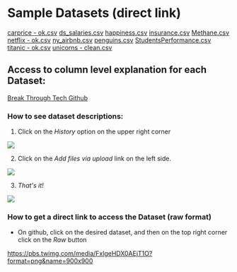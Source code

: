 # Sample Datasets (direct link)
[carprice - ok.csv](https://github.com/lcbjrrr/btt/blob/main/carprice%20-%20ok.csv)
[ds_salaries.csv]()
[happiness.csv]()
[insurance.csv]()
[Methane.csv]()
[netflix - ok.csv]()
[ny_airbnb.csv]()
[penguins.csv]()
[StudentsPerformance.csv]()
[titanic - ok.csv]()
[unicorns - clean.csv]()

## Access to column level explanation for each Dataset:
[Break Through Tech Github](github.com/lcbjrrr/btt/)

### How to see dataset descriptions:
1. Click on the *History* option on the upper right corner

![](https://pbs.twimg.com/media/FxlgeHGXoAAuaPS?format=png&name=360x360)

2. Click on the *Add files via upload* link on the left side.

![](https://pbs.twimg.com/media/FxlgeHEWcAA0SZ0?format=png&name=small)

3. *That's it!*

![](https://pbs.twimg.com/media/FxlgeHEXgAErSCy?format=png&name=large)


### How to get a direct link to access the Dataset (raw format)
- On github, click on the desired dataset, and then on the top right corner click on the *Raw* button

https://pbs.twimg.com/media/FxlgeHDX0AEjT1O?format=png&name=900x900

